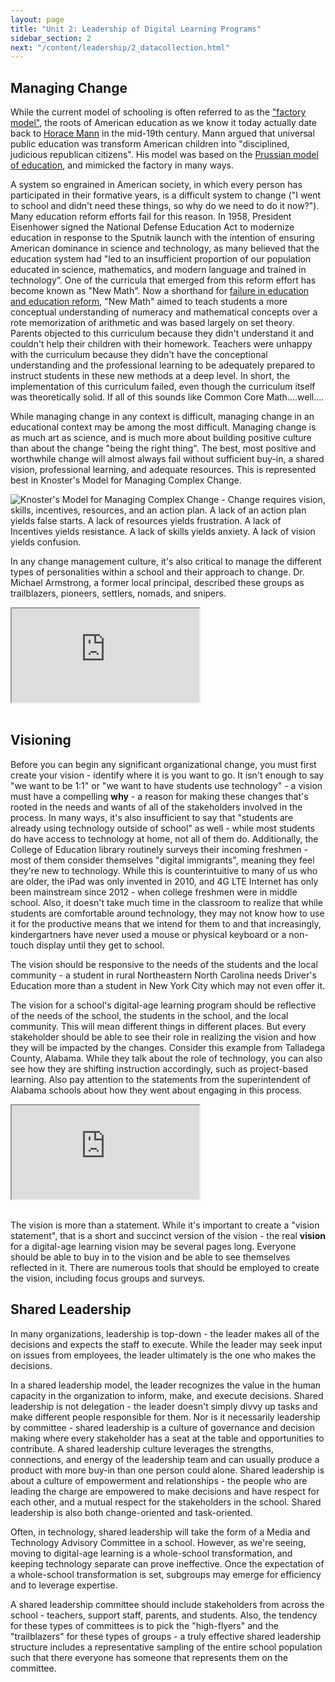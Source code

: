 ```yaml
---
layout: page
title: "Unit 2: Leadership of Digital Learning Programs"
sidebar_section: 2
next: "/content/leadership/2_datacollection.html"
---
```

## Managing Change
While the current model of schooling is often referred to as the ["factory model"][1], the roots of American education as we know it today actually date back to [Horace Mann][2] in the mid-19th century. Mann argued that universal public education was transform American children into "disciplined, judicious republican citizens". His model was based on the [Prussian model of education][3], and mimicked the factory in many ways. 

A system so engrained in American society, in which every person has participated in their formative years, is a difficult system to change ("I went to school and didn't need these things, so why do we need to do it now?"). Many education reform efforts fail for this reason. In 1958, President Eisenhower signed the National Defense Education Act to modernize education in response to the Sputnik launch with the intention of ensuring American dominance in science and technology, as many believed that the education system had "led to an insufficient proportion of our population educated in science, mathematics, and modern language and trained in technology”. One of the curricula that emerged from this reform effort has become known as "New Math". Now a shorthand for [failure in education and education reform][4], "New Math" aimed to teach students a more conceptual understanding of numeracy and mathematical concepts over a rote memorization of arithmetic and was based largely on set theory. Parents objected to this curriculum because they didn't understand it and couldn't help their children with their homework. Teachers were unhappy with the curriculum because they didn't have the conceptional understanding and the professional learning to be adequately prepared to instruct students in these new methods at a deep level. In short, the implementation of this curriculum failed, even though the curriculum itself was theoretically solid. If all of this sounds like Common Core Math....well....

While managing change in any context is difficult, managing change in an educational context may be among the most difficult. Managing change is as much art as science, and is much more about building positive culture than about the change "being the right thing". The best, most positive and worthwhile change will almost always fail without sufficient buy-in, a shared vision, professional learning, and adequate resources. This is represented best in Knoster's Model for Managing Complex Change.

![Knoster's Model for Managing Complex Change - Change requires vision, skills, incentives, resources, and an action plan. A lack of an action plan yields false starts. A lack of resources yields frustration. A lack of Incentives yields resistance. A lack of skills yields anxiety. A lack of vision yields confusion.][image-1]

In any change management culture, it's also critical to manage the different types of personalities within a school and their approach to change. Dr. Michael Armstrong, a former local principal, described these groups as trailblazers, pioneers, settlers, nomads, and snipers.
<div class="embed-responsive embed-responsive-16by9" style="max-height: 500px; width: auto;">
  <iframe class="embed-responsive-item" src="https://www.youtube.com/embed/iZTFpwwPMI0?rel=0"></iframe>
</div>
<br/>

## Visioning
Before you can begin any significant organizational change, you must first create your vision - identify where it is you want to go. It isn't enough to say "we want to be 1:1" or "we want to have students use technology" - a vision must have a compelling **why** - a reason for making these changes that's rooted in the needs and wants of all of the stakeholders involved in the process. In many ways, it's also insufficient to say that "students are already using technology outside of school" as well - while most students do have access to technology at home, not all of them do. Additionally, the College of Education library routinely surveys their incoming freshmen - most of them consider themselves "digital immigrants", meaning they feel they're new to technology. While this is counterintuitive to many of us who are older, the iPad was only invented in 2010, and 4G LTE Internet has only been mainstream since 2012 - when college freshmen were in middle school. Also, it doesn't take much time in the classroom to realize that while students are comfortable around technology, they may not know how to use it for the productive means that we intend for them to and that increasingly, kindergartners have never used a mouse or physical keyboard or a non-touch display until they get to school.

The vision should be responsive to the needs of the students and the local community - a student in rural Northeastern North Carolina needs Driver's Education more than a student in New York City which may not even offer it. 

The vision for a school's digital-age learning program should be reflective of the needs of the school, the students in the school, and the local community.  This will mean different things in different places. But every stakeholder should be able to see their role in realizing the vision and how they will be impacted by the changes. Consider this example from Talladega County, Alabama. While they talk about the role of technology, you can also see how they are shifting instruction accordingly, such as project-based learning. Also pay attention to the statements from the superintendent of Alabama schools about how they went about engaging in this process.

<div class="embed-responsive embed-responsive-16by9" style="max-height: 500px; width: auto;">
  <iframe class="embed-responsive-item" src="https://www.youtube.com/embed/115tlF_jJBE?rel=0"></iframe>
</div>
<br/>

The vision is more than a statement. While it's important to create a "vision statement", that is a short and succinct version of the vision - the real **vision** for a digital-age learning vision may be several pages long. Everyone should be able to buy in to the vision and be able to see themselves reflected in it. There are numerous tools that should be employed to create the vision, including focus groups and surveys.

## Shared Leadership
In many organizations, leadership is top-down - the leader makes all of the decisions and expects the staff to execute. While the leader may seek input on issues from employees, the leader ultimately is the one who makes the decisions. 

In a shared leadership model, the leader recognizes the value in the human capacity in the organization to inform, make, and execute decisions. Shared leadership is not delegation - the leader doesn't simply divvy up tasks and make different people responsible for them. Nor is it necessarily leadership by committee - shared leadership is a culture of governance and decision making where every stakeholder has a seat at the table and opportunities to contribute.  A shared leadership culture leverages the strengths, connections, and energy of the leadership team and can usually produce a product with more buy-in than one person could alone. Shared leadership is about a culture of empowerment and relationships - the people who are leading the charge are empowered to make decisions and have respect for each other, and a mutual respect for the stakeholders in the school. Shared leadership is also both change-oriented and task-oriented. 

Often, in technology, shared leadership will take the form of a Media and Technology Advisory Committee in a school. However, as we're seeing, moving to digital-age learning is a whole-school transformation, and keeping technology separate can prove ineffective. Once the expectation of a whole-school transformation is set, subgroups may emerge for efficiency and to leverage expertise.

A shared leadership committee should include stakeholders from across the school - teachers, support staff, parents, and students. Also, the tendency for these types of committees is to pick the "high-flyers" and the "trailblazers" for these types of groups - a truly effective shared leadership structure includes a representative sampling of the entire school population such that there everyone has someone that represents them on the committee. 

[1]:	http://hackeducation.com/2015/04/25/factory-model
[2]:	https://courses.lumenlearning.com/teachereducationx92x1/chapter/educational-reforms/
[3]:	https://www.theatlantic.com/business/archive/2012/05/how-to-break-free-of-our-19th-century-factory-model-education-system/256881/
[4]:	https://youtu.be/UIKGV2cTgqA

[image-1]:	knostermodel.png